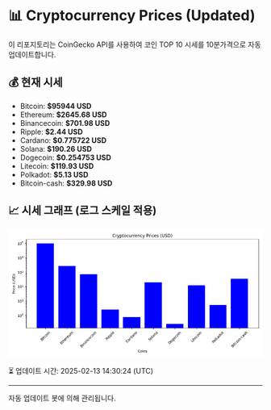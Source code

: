 
# 📊 Cryptocurrency Prices (Updated)

이 리포지토리는 CoinGecko API를 사용하여 코인 TOP 10 시세를 10분가격으로 자동 업데이트합니다.

## 💰 현재 시세
- Bitcoin: **$95944 USD**
- Ethereum: **$2645.68 USD**
- Binancecoin: **$701.98 USD**
- Ripple: **$2.44 USD**
- Cardano: **$0.775722 USD**
- Solana: **$190.26 USD**
- Dogecoin: **$0.254753 USD**
- Litecoin: **$119.93 USD**
- Polkadot: **$5.13 USD**
- Bitcoin-cash: **$329.98 USD**

## 📈 시세 그래프 (로그 스케일 적용)
![Crypto Prices](crypto_prices.png)

⏳ 업데이트 시간: 2025-02-13 14:30:24 (UTC)

---
자동 업데이트 봇에 의해 관리됩니다.
